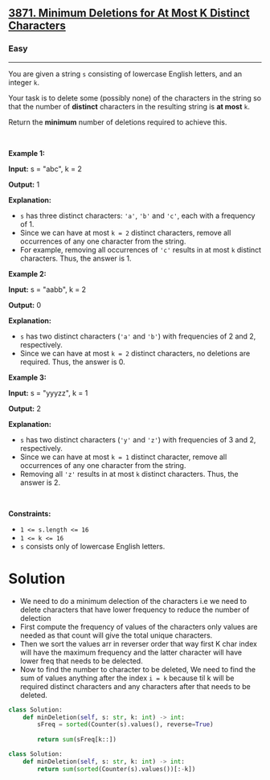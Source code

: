 <h2><a href="https://leetcode.com/problems/minimum-deletions-for-at-most-k-distinct-characters">3871. Minimum Deletions for At Most K Distinct Characters</a></h2><h3>Easy</h3><hr><p>You are given a string <code>s</code> consisting of lowercase English letters, and an integer <code>k</code>.</p>

<p>Your task is to delete some (possibly none) of the characters in the string so that the number of <strong>distinct</strong> characters in the resulting string is <strong>at most</strong> <code>k</code>.</p>

<p>Return the <strong>minimum</strong> number of deletions required to achieve this.</p>

<p>&nbsp;</p>
<p><strong class="example">Example 1:</strong></p>

<div class="example-block">
<p><strong>Input:</strong> <span class="example-io">s = &quot;abc&quot;, k = 2</span></p>

<p><strong>Output:</strong> <span class="example-io">1</span></p>

<p><strong>Explanation:</strong></p>

<ul>
	<li><code>s</code> has three distinct characters: <code>&#39;a&#39;</code>, <code>&#39;b&#39;</code> and <code>&#39;c&#39;</code>, each with a frequency of 1.</li>
	<li>Since we can have at most <code>k = 2</code> distinct characters, remove all occurrences of any one character from the string.</li>
	<li>For example, removing all occurrences of <code>&#39;c&#39;</code> results in at most <code>k</code> distinct characters. Thus, the answer is 1.</li>
</ul>
</div>

<p><strong class="example">Example 2:</strong></p>

<div class="example-block">
<p><strong>Input:</strong> <span class="example-io">s = &quot;aabb&quot;, k = 2</span></p>

<p><strong>Output:</strong> <span class="example-io">0</span></p>

<p><strong>Explanation:</strong></p>

<ul>
	<li><code>s</code> has two distinct characters (<code>&#39;a&#39;</code> and <code>&#39;b&#39;</code>) with frequencies of 2 and 2, respectively.</li>
	<li>Since we can have at most <code>k = 2</code> distinct characters, no deletions are required. Thus, the answer is 0.</li>
</ul>
</div>

<p><strong class="example">Example 3:</strong></p>

<div class="example-block">
<p><strong>Input:</strong> <span class="example-io">s = &quot;yyyzz&quot;, k = 1</span></p>

<p><strong>Output:</strong> <span class="example-io">2</span></p>

<p><strong>Explanation:</strong></p>

<ul>
	<li><code>s</code> has two distinct characters (<code>&#39;y&#39;</code> and <code>&#39;z&#39;</code>) with frequencies of 3 and 2, respectively.</li>
	<li>Since we can have at most <code>k = 1</code> distinct character, remove all occurrences of any one character from the string.</li>
	<li>Removing all <code>&#39;z&#39;</code> results in at most <code>k</code> distinct characters. Thus, the answer is 2.</li>
</ul>
</div>

<p>&nbsp;</p>
<p><strong>Constraints:</strong></p>

<ul>
	<li><code>1 &lt;= s.length &lt;= 16</code></li>
	<li><code>1 &lt;= k &lt;= 16</code></li>
	<li><code>s</code> consists only of lowercase English letters.</li>
</ul>

<p> </p>

# Solution 
* We need to do a minimum delection of the characters i.e we need to delete characters that have lower frequency to reduce the number of delection 
* First compute the frequency of values of the characters only values are needed as that count will give the total unique characters. 
* Then we sort the values arr in reverser order that way first K char index will have the maximum frequency and the latter character will have lower freq that needs to be delected.
* Now to find the number to character to be deleted, We need to find the sum of values anything after the index `i = k` because til k will be required distinct characters and any characters after that needs to be deleted. 

```python
class Solution:
    def minDeletion(self, s: str, k: int) -> int:
        sFreq = sorted(Counter(s).values(), reverse=True)
        
        return sum(sFreq[k::])
```

```python
class Solution:
    def minDeletion(self, s: str, k: int) -> int:
        return sum(sorted(Counter(s).values())[:-k])
```
